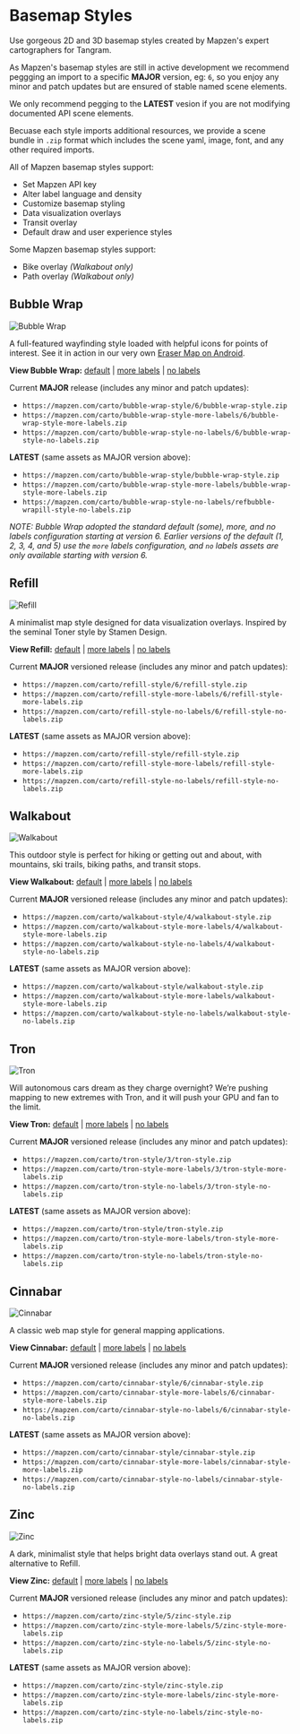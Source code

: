 # Basemap Styles

Use gorgeous 2D and 3D basemap styles created by Mapzen's expert cartographers for Tangram.

As Mapzen's basemap styles are still in active development we recommend peggging an import to a specific **MAJOR** version, eg: `6`, so you enjoy any minor and patch updates but are ensured of stable named scene elements.

We only recommend pegging to the **LATEST** vesion if you are not modifying documented API scene elements.

Becuase each style imports additional resources, we provide a scene bundle in `.zip` format which includes the scene yaml, image, font, and any other required imports.

All of Mapzen basemap styles support:

* Set Mapzen API key
* Alter label language and density
* Customize basemap styling
* Data visualization overlays
* Transit overlay
* Default draw and user experience styles

Some Mapzen basemap styles support:

* Bike overlay _(Walkabout only)_
* Path overlay _(Walkabout only)_


## Bubble Wrap

![Bubble Wrap](./img/bubble-wrap-style.png)

A full-featured wayfinding style loaded with helpful icons for points of interest. See it
 in action in our very own [Eraser Map on Android](https://mapzen.com/blog/erasermap-beta/).

**View Bubble Wrap:** [default](https://mapzen.com/products/maps/bubble-wrap) | [more labels](https://mapzen.com/products/maps/bubble-wrap/more-labels) | [no labels](https://mapzen.com/products/maps/bubble-wrap/no-labels)

Current **MAJOR** release (includes any minor and patch updates):

* `https://mapzen.com/carto/bubble-wrap-style/6/bubble-wrap-style.zip`
* `https://mapzen.com/carto/bubble-wrap-style-more-labels/6/bubble-wrap-style-more-labels.zip`
* `https://mapzen.com/carto/bubble-wrap-style-no-labels/6/bubble-wrap-style-no-labels.zip`

**LATEST** (same assets as MAJOR version above):

* `https://mapzen.com/carto/bubble-wrap-style/bubble-wrap-style.zip`
* `https://mapzen.com/carto/bubble-wrap-style-more-labels/bubble-wrap-style-more-labels.zip`
* `https://mapzen.com/carto/bubble-wrap-style-no-labels/refbubble-wrapill-style-no-labels.zip`

_NOTE: Bubble Wrap adopted the standard default (some), more, and no labels configuration
 starting at version 6. Earlier versions of the default (1, 2, 3, 4, and 5) use the `more`
 labels configuration, and `no` labels assets are only available starting with version 6._

## Refill

![Refill](./img/refill-style.png)

A minimalist map style designed for data visualization overlays. Inspired by the seminal Toner style by Stamen Design.

**View Refill:** [default](https://mapzen.com/products/maps/refill) | [more labels](https://mapzen.com/products/maps/refill/more-labels) | [no labels](https://mapzen.com/products/maps/refill/no-labels)

Current **MAJOR** versioned release (includes any minor and patch updates):

* `https://mapzen.com/carto/refill-style/6/refill-style.zip`
* `https://mapzen.com/carto/refill-style-more-labels/6/refill-style-more-labels.zip`
* `https://mapzen.com/carto/refill-style-no-labels/6/refill-style-no-labels.zip`

**LATEST** (same assets as MAJOR version above):

* `https://mapzen.com/carto/refill-style/refill-style.zip`
* `https://mapzen.com/carto/refill-style-more-labels/refill-style-more-labels.zip`
* `https://mapzen.com/carto/refill-style-no-labels/refill-style-no-labels.zip`

## Walkabout

![Walkabout](./img/walkabout-style.png)

This outdoor style is perfect for hiking or getting out and about, with mountains, ski trails, biking paths, and transit stops.

**View Walkabout:** [default](https://mapzen.com/products/maps/walkabout) | [more labels](https://mapzen.com/products/maps/walkabout/more-labels) | [no labels](https://mapzen.com/products/maps/walkabout/no-labels)

Current **MAJOR** versioned release (includes any minor and patch updates):

* `https://mapzen.com/carto/walkabout-style/4/walkabout-style.zip`
* `https://mapzen.com/carto/walkabout-style-more-labels/4/walkabout-style-more-labels.zip`
* `https://mapzen.com/carto/walkabout-style-no-labels/4/walkabout-style-no-labels.zip`

**LATEST** (same assets as MAJOR version above):

* `https://mapzen.com/carto/walkabout-style/walkabout-style.zip`
* `https://mapzen.com/carto/walkabout-style-more-labels/walkabout-style-more-labels.zip`
* `https://mapzen.com/carto/walkabout-style-no-labels/walkabout-style-no-labels.zip`

## Tron

![Tron](./img/tron-style.gif)

Will autonomous cars dream as they charge overnight? We’re pushing mapping to new extremes with Tron, and it will push your GPU and fan to the limit.

**View Tron:** [default](https://mapzen.com/products/maps/tron) | [more labels](https://mapzen.com/products/maps/tron/more-labels) | [no labels](https://mapzen.com/products/maps/tron/no-labels)

Current **MAJOR** versioned release (includes any minor and patch updates):

* `https://mapzen.com/carto/tron-style/3/tron-style.zip`
* `https://mapzen.com/carto/tron-style-more-labels/3/tron-style-more-labels.zip`
* `https://mapzen.com/carto/tron-style-no-labels/3/tron-style-no-labels.zip`

**LATEST** (same assets as MAJOR version above):

* `https://mapzen.com/carto/tron-style/tron-style.zip`
* `https://mapzen.com/carto/tron-style-more-labels/tron-style-more-labels.zip`
* `https://mapzen.com/carto/tron-style-no-labels/tron-style-no-labels.zip`

## Cinnabar

![Cinnabar](./img/cinnabar-style.png)

A classic web map style for general mapping applications.

**View Cinnabar:** [default](https://mapzen.com/products/maps/cinnabar) | [more labels](https://mapzen.com/products/maps/cinnabar/more-labels) | [no labels](https://mapzen.com/products/maps/cinnabar/no-labels)

Current **MAJOR** versioned release (includes any minor and patch updates):

* `https://mapzen.com/carto/cinnabar-style/6/cinnabar-style.zip`
* `https://mapzen.com/carto/cinnabar-style-more-labels/6/cinnabar-style-more-labels.zip`
* `https://mapzen.com/carto/cinnabar-style-no-labels/6/cinnabar-style-no-labels.zip`

**LATEST** (same assets as MAJOR version above):

* `https://mapzen.com/carto/cinnabar-style/cinnabar-style.zip`
* `https://mapzen.com/carto/cinnabar-style-more-labels/cinnabar-style-more-labels.zip`
* `https://mapzen.com/carto/cinnabar-style-no-labels/cinnabar-style-no-labels.zip`

## Zinc

![Zinc](./img/zinc-style.png)

A dark, minimalist style that helps bright data overlays stand out. A great alternative to Refill.

**View Zinc:** [default](https://mapzen.com/products/maps/zinc) | [more labels](https://mapzen.com/products/maps/zinc/more-labels) | [no labels](https://mapzen.com/products/maps/zinc/no-labels)

Current **MAJOR** versioned release (includes any minor and patch updates):

* `https://mapzen.com/carto/zinc-style/5/zinc-style.zip`
* `https://mapzen.com/carto/zinc-style-more-labels/5/zinc-style-more-labels.zip`
* `https://mapzen.com/carto/zinc-style-no-labels/5/zinc-style-no-labels.zip`

**LATEST** (same assets as MAJOR version above):

* `https://mapzen.com/carto/zinc-style/zinc-style.zip`
* `https://mapzen.com/carto/zinc-style-more-labels/zinc-style-more-labels.zip`
* `https://mapzen.com/carto/zinc-style-no-labels/zinc-style-no-labels.zip`
